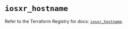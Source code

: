 # `iosxr_hostname`

Refer to the Terraform Registry for docs: [`iosxr_hostname`](https://registry.terraform.io/providers/ciscodevnet/iosxr/0.6.0/docs/resources/hostname).
